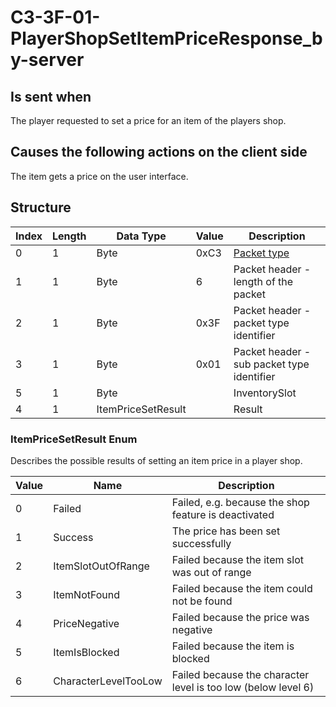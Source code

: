 # C3-3F-01-PlayerShopSetItemPriceResponse_by-server

## Is sent when

The player requested to set a price for an item of the players shop.

## Causes the following actions on the client side

The item gets a price on the user interface.

## Structure

| Index | Length | Data Type | Value | Description |
|-------|--------|-----------|-------|-------------|
| 0 | 1 |   Byte   | 0xC3  | [Packet type](PacketTypes.md) |
| 1 | 1 |    Byte   |   6   | Packet header - length of the packet |
| 2 | 1 |    Byte   | 0x3F  | Packet header - packet type identifier |
| 3 | 1 |    Byte   | 0x01  | Packet header - sub packet type identifier |
| 5 | 1 | Byte |  | InventorySlot |
| 4 | 1 | ItemPriceSetResult |  | Result |

### ItemPriceSetResult Enum

Describes the possible results of setting an item price in a player shop.

| Value | Name | Description |
|-------|------|-------------|
| 0 | Failed | Failed, e.g. because the shop feature is deactivated |
| 1 | Success | The price has been set successfully |
| 2 | ItemSlotOutOfRange | Failed because the item slot was out of range |
| 3 | ItemNotFound | Failed because the item could not be found |
| 4 | PriceNegative | Failed because the price was negative |
| 5 | ItemIsBlocked | Failed because the item is blocked |
| 6 | CharacterLevelTooLow | Failed because the character level is too low (below level 6) |